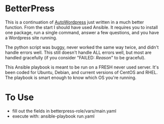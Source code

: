 # BetterPress

This is a continuation of [AutoWordpress](https://github.com/ZoeyCluff/AutoWordpress) just written in a much better function. From the start I should have used Ansible. It requires you to install one package, run a single command, answer a few questions, and you have a Wordpress site running.

The python script was buggy, never worked the same way twice, and didn't handle errors well. This still doesn't handle ALL errors well, but most are handled gracefully (if you consider "FAILED: *Reason*" to be graceful).

This Ansible playbook is meant to be run on a FRESH never used server. It's been coded for Ubuntu, Debian, and current versions of CentOS and RHEL. The playbook is smart enough to know which OS you're running.

# To Use

* fill out the fields in betterpress-role/vars/main.yaml
* execute with: ansible-playbook run.yaml
